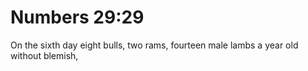# Numbers 29:29

On the sixth day eight bulls, two rams, fourteen male lambs a year old without blemish,
